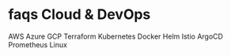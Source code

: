 # faqs Cloud & DevOps

AWS
Azure
GCP
Terraform
Kubernetes
Docker
Helm
Istio
ArgoCD
Prometheus
Linux
